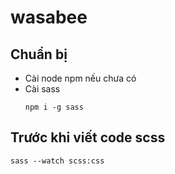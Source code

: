 # wasabee
## Chuẩn bị
* Cài node npm nếu chưa có
* Cài sass
    ```
    npm i -g sass
    ```
## Trước khi viết code scss
```
sass --watch scss:css
```
